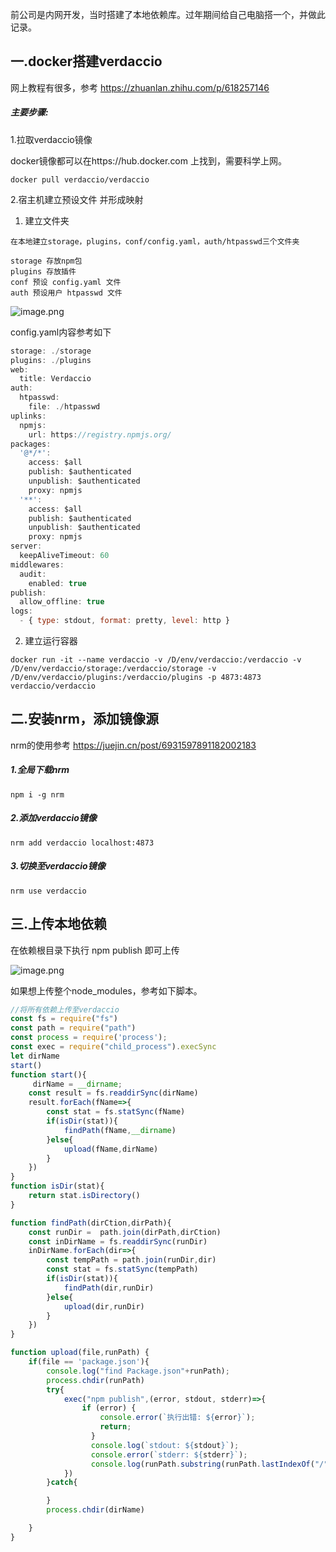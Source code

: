 前公司是内网开发，当时搭建了本地依赖库。过年期间给自己电脑搭一个，并做此记录。
    
## 一.docker搭建verdaccio
   网上教程有很多，参考 https://zhuanlan.zhihu.com/p/618257146
  ##### 主要步骤:
   1.拉取verdaccio镜像
  
   docker镜像都可以在https://hub.docker.com 上找到，需要科学上网。
   
    docker pull verdaccio/verdaccio
   2.宿主机建立预设文件 并形成映射
    
1.   建立文件夹

    在本地建立storage，plugins，conf/config.yaml，auth/htpasswd三个文件夹
    
    storage 存放npm包 
    plugins 存放插件
    conf 预设 config.yaml 文件
    auth 预设用户 htpasswd 文件
    
![image.png](https://p6-juejin.byteimg.com/tos-cn-i-k3u1fbpfcp/acdcc31a7c8242dd86e41ad3107c17ac~tplv-k3u1fbpfcp-jj-mark:0:0:0:0:q75.image#?w=1189&h=597&s=61840&e=png&b=fefefe)
    
   config.yaml内容参考如下
    
```js
storage: ./storage
plugins: ./plugins
web:
  title: Verdaccio
auth:
  htpasswd:
    file: ./htpasswd
uplinks:
  npmjs:
    url: https://registry.npmjs.org/
packages:
  '@*/*':
    access: $all
    publish: $authenticated
    unpublish: $authenticated
    proxy: npmjs
  '**':
    access: $all
    publish: $authenticated
    unpublish: $authenticated
    proxy: npmjs
server:
  keepAliveTimeout: 60
middlewares:
  audit:
    enabled: true
publish:
  allow_offline: true
logs:
  - { type: stdout, format: pretty, level: http }

```
2.    建立运行容器
 
   ` docker run -it --name verdaccio -v /D/env/verdaccio:/verdaccio -v /D/env/verdaccio/storage:/verdaccio/storage -v /D/env/verdaccio/plugins:/verdaccio/plugins -p 4873:4873 verdaccio/verdaccio   `

## 二.安装nrm，添加镜像源
   nrm的使用参考 https://juejin.cn/post/6931597891182002183
##### 1.全局下载nrm
    npm i -g nrm
    
##### 2.添加verdaccio镜像
    nrm add verdaccio localhost:4873
    
##### 3.切换至verdaccio镜像
    nrm use verdaccio
    
## 三.上传本地依赖
   在依赖根目录下执行 npm publish 即可上传
    
![image.png](https://p9-juejin.byteimg.com/tos-cn-i-k3u1fbpfcp/ec584aeadea54b9c9cd8de555a48ada8~tplv-k3u1fbpfcp-jj-mark:0:0:0:0:q75.image#?w=1742&h=1060&s=130762&e=png&b=fefefe)
   
   如果想上传整个node_modules，参考如下脚本。

```js
//将所有依赖上传至verdaccio
const fs = require("fs")
const path = require("path")
const process = require('process');
const exec = require("child_process").execSync
let dirName
start()
function start(){
	 dirName = __dirname;
	const result = fs.readdirSync(dirName)
	result.forEach(fName=>{
		const stat = fs.statSync(fName)
		if(isDir(stat)){
			findPath(fName,__dirname)
		}else{
			upload(fName,dirName)
		}
	})
}
function isDir(stat){
	return stat.isDirectory()
}

function findPath(dirCtion,dirPath){
	const runDir =	path.join(dirPath,dirCtion)
	const inDirName = fs.readdirSync(runDir)
	inDirName.forEach(dir=>{
		const tempPath = path.join(runDir,dir)
		const stat = fs.statSync(tempPath)
		if(isDir(stat)){
			findPath(dir,runDir)
		}else{
			upload(dir,runDir)
		}
	})
}

function upload(file,runPath) {
	if(file == 'package.json'){
		console.log("find Package.json"+runPath);
		process.chdir(runPath)
		try{
			exec("npm publish",(error, stdout, stderr)=>{
				if (error) {
					console.error(`执行出错: ${error}`);
					return;
				  }
				  console.log(`stdout: ${stdout}`);
				  console.error(`stderr: ${stderr}`);
				  console.log(runPath.substring(runPath.lastIndexOf("/")+1,runPath.length)+"已上传完成");
			})
		}catch{

		}
		process.chdir(dirName)

	}
}
```

